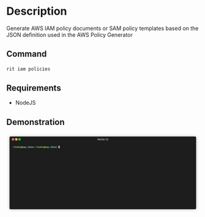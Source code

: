 # Description

Generate AWS IAM policy documents or SAM policy templates based on the JSON definition used in the AWS Policy Generator

## Command

```bash
rit iam policies
```

## Requirements

- NodeJS

## Demonstration

![gif](https://github.com/ZupIT/ritchie-formulas/raw/master/iam/policies/docs/iam-policies.gif)
